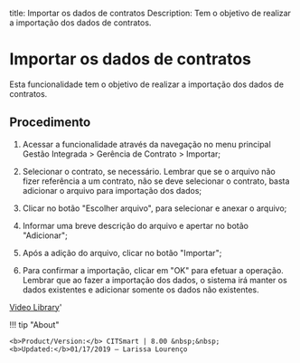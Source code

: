 title: Importar os dados de contratos
Description: Tem o objetivo de realizar a importação dos dados de contratos.
# Importar os dados de contratos
Esta funcionalidade tem o objetivo de realizar a importação dos dados de contratos.

Procedimento
------------

1.  Acessar a funcionalidade através da navegação no menu principal Gestão
    Integrada \> Gerência de Contrato \> Importar;

2.  Selecionar o contrato, se necessário. Lembrar que se o arquivo não fizer
    referência a um contrato, não se deve selecionar o contrato, basta adicionar
    o arquivo para importação dos dados;

3.  Clicar no botão "Escolher arquivo", para selecionar e anexar o arquivo;

4.  Informar uma breve descrição do arquivo e apertar no botão "Adicionar";

5.  Após a adição do arquivo, clicar no botão "Importar";

6.  Para confirmar a importação, clicar em "OK" para efetuar a operação. Lembrar
    que ao fazer a importação dos dados, o sistema irá manter os dados
    existentes e adicionar somente os dados não existentes.

<i class='fa fa-youtube-play  fa-2x' style='color:#97ce17;vertical-align: middle;'> </i> [Video Library](https://www.youtube.com/playlist?list=PLB5qK2uzf2RNUc7XoNAAOyo3Ex5fKM2db)'

!!! tip "About"

    <b>Product/Version:</b> CITSmart | 8.00 &nbsp;&nbsp;
    <b>Updated:</b>01/17/2019 – Larissa Lourenço
